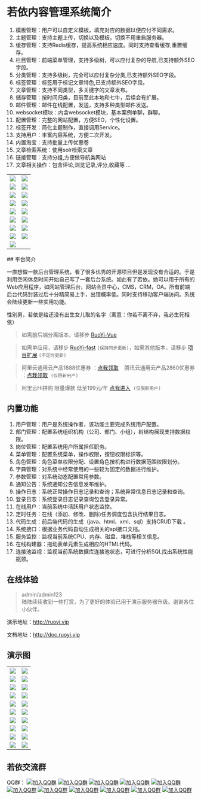 # 若依内容管理系统简介
1.  模板管理：用户可以自定义模板，填充对应的数据以便应付不同需求。
2.  主题管理：支持主题上传，切换以及模板，切换不用重启服务器。
3.  缓存管理：支持Redis缓存，提高系统相应速度。同时支持查看缓存,重置缓存。
4.  栏目管理：前端菜单管理，支持多级树，可以应付复杂的导航,已支持额外SEO字段。
5.  分类管理：支持多级树，完全可以应付复杂分类,已支持额外SEO字段。
6.  标签管理：标签用于标记文章特色,已支持额外SEO字段。
7.  文章管理：支持不同类型，多关键字的文章发布。
8.  储存管理：按时间归类，目前至此本地和七牛，后续会有扩展。
9.  邮件管理：邮件在线配置，发送，支持多种类型邮件发送。
10. websocket模块：内含websocket模块，基本案例单聊，群聊。
11. 配置管理：完整的网站配置，方便SEO，个性化设置。
12. 标签开发：简化主题制作，直接调用Service。
13. 支持用户：丰富内容系统，方便二次开发。
14. 内置淘宝：支持批量上传优惠卷
15. 文章检索系统：使用solr检索文章
16. 链接管理：支持分组,方便做导航类网站
17. 文章相关操作：包含评论,浏览记录,评分,收藏等
...
<table>
    <tr>
        <td><img src="http://image.bobey.site//upload/2020/7/火狐截图_2020-07-10T03-17-58.888Z_bea53a3e3992411fbb19fc4bf110ca44.png"/></td>
        <td><img src="http://image.bobey.site//upload/2020/7/火狐截图_2020-07-10T03-18-47.326Z_0dababe1f6504073bbc5f5b4acf03c49.png"/></td>
    </tr>
    <tr>
         <td><img src="http://image.bobey.site//upload/2020/7/火狐截图_2020-07-10T03-19-27.145Z_2f844738e5934fa0a63778166f069440.png"/></td>
         <td><img src="http://image.bobey.site//upload/2020/7/火狐截图_2020-07-10T03-23-29.915Z_8ba3734cbb7046389334e9b6ff8e0fc1.png"/></td>
     </tr>
      <tr>
              <td><img src="http://image.bobey.site//upload/2020/7/火狐截图_2020-07-10T03-23-52.807Z_3fd7f8395421435ba76aa56d293e41ae.png"/></td>
              <td><img src="http://image.bobey.site//upload/2020/7/火狐截图_2020-07-10T03-24-21.337Z_193493110dec4615a83cca1e21d08c44.png"/></td>
      </tr>
       <tr>
               <td><img src="http://image.bobey.site//upload/2020/7/火狐截图_2020-07-10T03-24-42.599Z_380c6fbbed90427d87d6e65b74c969bb.png"/></td>
               <td><img src="http://image.bobey.site//upload/2020/7/火狐截图_2020-07-10T03-25-07.965Z_0bd4080dc90a4ea186967b5a93a899ff.png"/></td>
     </tr>
     <tr>
   <td><img src="http://image.bobey.site//upload/2020/7/火狐截图_2020-07-10T03-25-25.220Z_423b799f9bf74be0a66a35b13a05e81c.png"/></td>
                 <td><img src="http://image.bobey.site//upload/2020/7/火狐截图_2020-07-10T03-25-42.175Z_1c1b25d0a7764cab9845a7dc2afb62c6.png"/></td>
    </tr>
     <tr>
     <td><img src="http://image.bobey.site//upload/2020/7/火狐截图_2020-07-10T03-25-57.235Z_28af556dd9dc4c18909eb03d8bcbadeb.png"/></td>
     <td><img src="http://image.bobey.site//upload/2020/7/火狐截图_2020-07-10T03-26-47.443Z_0f6816585b7b4bd0b89d0967d51ec660.png"/></td>
     </tr>
    <tr>
                  <td><img src="http://image.bobey.site//upload/2020/7/火狐截图_2020-07-10T03-27-24.764Z_03629c87ba3e439aab7361c146c4cdaa.png"/></td>
                   <td><img src="http://image.bobey.site//upload/2020/7/火狐截图_2020-07-10T03-28-01.312Z_917396099c25473f894af6f6556732f8.png"/></td>
              </tr>
                <tr>
                     <td><img src="http://image.bobey.site//upload/2020/7/火狐截图_2020-07-10T03-28-09.932Z_e5dd2b3af1d74d8aa42ff16398bd13d7.png"/></td>
                     <td><img src="http://image.bobey.site//upload/2020/7/火狐截图_2020-07-10T04-55-18.571Z_af7c3327e8af442bb64ef74d5f0a31da.png"/></td>
                 </tr>
                 <tr>                                       
                     <td><img src="http://image.bobey.site//upload/2020/7/火狐截图_2020-07-10T04-55-52.202Z_9c8c597a8a82418eb766cd1e7bf1ffdb.png"/></td>
                 </tr>                                          
</table>
## 平台简介

一直想做一款后台管理系统，看了很多优秀的开源项目但是发现没有合适的。于是利用空闲休息时间开始自己写了一套后台系统。如此有了若依。她可以用于所有的Web应用程序，如网站管理后台，网站会员中心，CMS，CRM，OA。所有前端后台代码封装过后十分精简易上手，出错概率低。同时支持移动客户端访问。系统会陆续更新一些实用功能。

性别男，若依是给还没有出生女儿取的名字（寓意：你若不离不弃，我必生死相依）

> 如需前后端分离版本，请移步 [RuoYi-Vue](https://gitee.com/y_project/RuoYi-Vue)

> 如需单应用，请移步 [RuoYi-fast](https://gitee.com/y_project/RuoYi-fast)  `(保持同步更新)`，如需其他版本，请移步 [项目扩展](http://doc.ruoyi.vip/ruoyi/document/xmkz.html)  `(不定时更新)`

> 阿里云通用云产品1888优惠券 ：[点我领取](https://www.aliyun.com/minisite/goods?userCode=brki8iof)&nbsp;&nbsp;&nbsp;&nbsp;腾讯云通用云产品2860优惠券 ：[点我领取](https://cloud.tencent.com/redirect.php?redirect=1025&cps_key=198c8df2ed259157187173bc7f4f32fd&from=console)&nbsp;&nbsp;`(仅限新用户)`

> 阿里云Hi拼购 限量爆款 低至199元/年 [点我进入](https://www.aliyun.com/acts/hi-group-buying?userCode=brki8iof)&nbsp;&nbsp;`(仅限新用户)`

## 内置功能

1.  用户管理：用户是系统操作者，该功能主要完成系统用户配置。
2.  部门管理：配置系统组织机构（公司、部门、小组），树结构展现支持数据权限。
3.  岗位管理：配置系统用户所属担任职务。
4.  菜单管理：配置系统菜单，操作权限，按钮权限标识等。
5.  角色管理：角色菜单权限分配、设置角色按机构进行数据范围权限划分。
6.  字典管理：对系统中经常使用的一些较为固定的数据进行维护。
7.  参数管理：对系统动态配置常用参数。
8.  通知公告：系统通知公告信息发布维护。
9.  操作日志：系统正常操作日志记录和查询；系统异常信息日志记录和查询。
10. 登录日志：系统登录日志记录查询包含登录异常。
11. 在线用户：当前系统中活跃用户状态监控。
12. 定时任务：在线（添加、修改、删除)任务调度包含执行结果日志。
13. 代码生成：前后端代码的生成（java、html、xml、sql）支持CRUD下载 。
14. 系统接口：根据业务代码自动生成相关的api接口文档。
15. 服务监控：监视当前系统CPU、内存、磁盘、堆栈等相关信息。
16. 在线构建器：拖动表单元素生成相应的HTML代码。
17. 连接池监视：监视当前系统数据库连接池状态，可进行分析SQL找出系统性能瓶颈。
## 在线体验
> admin/admin123  
> 陆陆续续收到一些打赏，为了更好的体验已用于演示服务器升级。谢谢各位小伙伴。

演示地址：http://ruoyi.vip  

文档地址：http://doc.ruoyi.vip

## 演示图

<table>
    <tr>
        <td><img src="https://oscimg.oschina.net/oscnet/25b5e333768d013d45a990c152dbe4d9d6e.jpg"/></td>
        <td><img src="https://oscimg.oschina.net/oscnet/e29fd81b2d43b517f99535564af41f9d1d5.jpg"/></td>
    </tr>
    <tr>
        <td><img src="https://oscimg.oschina.net/oscnet/629f1510fb6205f773c8c284863406b694f.jpg"/></td>
        <td><img src="https://oscimg.oschina.net/oscnet/9124eda87df0e72427cd63f458b813e3363.jpg"/></td>
    </tr>
    <tr>
        <td><img src="https://oscimg.oschina.net/oscnet/438c59467afd0097cfbe9c89db932661687.jpg"/></td>
        <td><img src="https://oscimg.oschina.net/oscnet/72a015041db6843aca7f7b273688cb346f8.jpg"/></td>
    </tr>
	<tr>
        <td><img src="https://oscimg.oschina.net/oscnet/ecb5f1c9929f1933f733f796749b2df73d9.jpg"/></td>
        <td><img src="https://oscimg.oschina.net/oscnet/e4283d500eb10e8dd8701e7742f7facb065.jpg"/></td>
    </tr>	 
    <tr>
        <td><img src="https://oscimg.oschina.net/oscnet/2531dbf419a1b114e1177f8d2a120b8a9c3.jpg"/></td>
        <td><img src="https://oscimg.oschina.net/oscnet/8b740a42dddc1e5a8a150d97c5060df258b.jpg"/></td>
    </tr>
	<tr>
        <td><img src="https://oscimg.oschina.net/oscnet/00e642dc3515919b3760968cc496a12a849.jpg"/></td>
        <td><img src="https://oscimg.oschina.net/oscnet/f72d28a3e60413a4e1b5c7c2f45f962fd65.jpg"/></td>
    </tr>
	<tr>
        <td><img src="https://oscimg.oschina.net/oscnet/19222e495869a2a99fc31c5d2bd4539e1e7.jpg"/></td>
        <td><img src="https://oscimg.oschina.net/oscnet/264d25176f4e22b4b38e95fe6ce73775299.jpg"/></td>
    </tr>
	<tr>
        <td><img src="https://oscimg.oschina.net/oscnet/d85fbb59be27fb33f68bdbb6e8bc967c97b.jpg"/></td>
        <td><img src="https://oscimg.oschina.net/oscnet/bb902d2c54bad02a052e9a05e5f22a93df1.jpg"/></td>
    </tr>
	<tr>
        <td><img src="https://oscimg.oschina.net/oscnet/30cda883bb9a7f74f1454314e64f949942d.jpg"/></td>
        <td><img src="https://oscimg.oschina.net/oscnet/deebaaa8d6b14a419ed5911f49e3f222a6f.jpg"/></td>
    </tr>
	<tr>
        <td><img src="https://oscimg.oschina.net/oscnet/bed2b98a44e7ae820c2885329e711965c28.jpg"/></td>
        <td><img src="https://oscimg.oschina.net/oscnet/up-6d73c2140ce694e3de4c05035fdc1868d4c.png"/></td>
    </tr>
</table>


## 若依交流群

QQ群： [![加入QQ群](https://img.shields.io/badge/已满-1389287-blue.svg)](https://jq.qq.com/?_wv=1027&k=5HBAaYN)  [![加入QQ群](https://img.shields.io/badge/已满-1679294-blue.svg)](https://jq.qq.com/?_wv=1027&k=5cHeRVW)  [![加入QQ群](https://img.shields.io/badge/已满-1529866-blue.svg)](https://jq.qq.com/?_wv=1027&k=53R0L5Z)  [![加入QQ群](https://img.shields.io/badge/已满-1772718-blue.svg)](https://jq.qq.com/?_wv=1027&k=5g75dCU)  [![加入QQ群](https://img.shields.io/badge/已满-1366522-blue.svg)](https://jq.qq.com/?_wv=1027&k=58cPoHA)  [![加入QQ群](https://img.shields.io/badge/已满-1382251-blue.svg)](https://jq.qq.com/?_wv=1027&k=5Ofd4Pb)  [![加入QQ群](https://img.shields.io/badge/已满-1145125-blue.svg)](https://jq.qq.com/?_wv=1027&k=5yugASz)  [![加入QQ群](https://img.shields.io/badge/已满-86752435-blue.svg)](https://jq.qq.com/?_wv=1027&k=5Rf3d2P)  [![加入QQ群](https://img.shields.io/badge/已满-134072510-blue.svg)](https://jq.qq.com/?_wv=1027&k=5ZIjaeP)  [![加入QQ群](https://img.shields.io/badge/已满-210336300-blue.svg)](https://jq.qq.com/?_wv=1027&k=5CJw1jY)  [![加入QQ群](https://img.shields.io/badge/339522636-blue.svg)](https://jq.qq.com/?_wv=1027&k=5omzbKc)